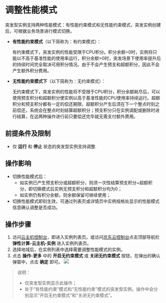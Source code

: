 # 调整性能模式

突发型实例支持两种性能模式：有性能约束模式和无性能约束模式，突发实例创建后，可根据业务场景进行模式切换。


* **有性能约束模式**（以下简称为：有约束模式）：<br>

  有约束模式下，突发实例的性能受限于CPU积分。积分余额=0时，实例将只能以不高于基准性能的使用率运行，积分余额>0时，突发场景下使用率提升后的持续时间完全取决可用积分情况。由于不会产生预支和超额积分，因此不会产生额外积分费用。<br>
  
* **无性能约束模式下**（以下简称为：无约束模式）：<br>
  
  无约束模式下，突发实例的性能将不受限于CPU积分，积分余额耗尽后，可以使用预支积分和超额积分使实例以高于基准性能的CPU使用率持续运行。超额积分和预支积分都有一定的偿还期限，超额积分产生后须在下一个整点时刻之前偿还，系统会在整点时刻结算超额积分；预支积分只在实例调配或删除时进行结算，在这两种操作进行前只要偿还完毕就无需支付额外费用。
  

## 前提条件及限制

* 仅 **运行** 和 **停止** 状态的突发型实例支持调整.

## 操作影响
* 切换性能模式后：
  * 如实例已产生预支积分或超额积分，则须一次性结算预支积分+超额积分，即切换模式后实例无预支积分和超额积分均为0；
  * 如实例仍有积分余额，则余额保留可继续使用；
* 切换性能模式即刻生效，可通过列表页或详情页中实例规格处显示的性能模式信息确认调整是否成功。

## 操作步骤
1. 访问[云主机控制台](https://cns-console.jdcloud.com/host/compute/list)，即进入实例列表页。或访问[京东云控制台](https://console.jdcloud.com/overview)点击顶部导航栏 **弹性计算-云主机-实例** 进入实例列表页。
2. 选择地域后，在实例列表中选择需要调整性能模式的实例。
3. 点击 **操作-更多** 中的 **开启无约束模式** 或 **关闭无约束模式** 按钮，在弹出的确认弹窗中，点击 **确定** 即可。
![](https://img1.jcloudcs.com/cn/image/vm/modify-burstmode1.png)

>说明：<br>
>* 仅突发型实例显示此操作；<br>
>* 处于“有性能约束”模式和“无性能约束”模式的突发型实例，操作中会分别显示“开启无约束模式”和“关闭无约束模式”。
